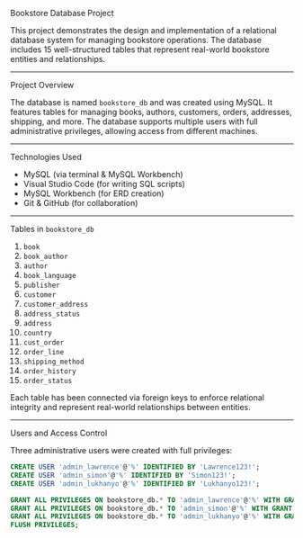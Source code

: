 Bookstore Database Project

This project demonstrates the design and implementation of a relational database system for managing bookstore operations. The database includes 15 well-structured tables that represent real-world bookstore entities and relationships.

---

Project Overview

The database is named `bookstore_db` and was created using MySQL. It features tables for managing books, authors, customers, orders, addresses, shipping, and more. The database supports multiple users with full administrative privileges, allowing access from different machines.

---

Technologies Used

- MySQL (via terminal & MySQL Workbench)
- Visual Studio Code (for writing SQL scripts)
- MySQL Workbench (for ERD creation)
- Git & GitHub (for collaboration)

---

Tables in `bookstore_db`

1. `book`
2. `book_author`
3. `author`
4. `book_language`
5. `publisher`
6. `customer`
7. `customer_address`
8. `address_status`
9. `address`
10. `country`
11. `cust_order`
12. `order_line`
13. `shipping_method`
14. `order_history`
15. `order_status`

Each table has been connected via foreign keys to enforce relational integrity and represent real-world relationships between entities.

---

Users and Access Control

Three administrative users were created with full privileges:

```sql
CREATE USER 'admin_lawrence'@'%' IDENTIFIED BY 'Lawrence123!';
CREATE USER 'admin_simon'@'%' IDENTIFIED BY 'Simon123!';
CREATE USER 'admin_lukhanyo'@'%' IDENTIFIED BY 'Lukhanyo123!';

GRANT ALL PRIVILEGES ON bookstore_db.* TO 'admin_lawrence'@'%' WITH GRANT OPTION;
GRANT ALL PRIVILEGES ON bookstore_db.* TO 'admin_simon'@'%' WITH GRANT OPTION;
GRANT ALL PRIVILEGES ON bookstore_db.* TO 'admin_lukhanyo'@'%' WITH GRANT OPTION;
FLUSH PRIVILEGES;
```
